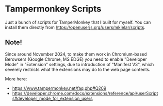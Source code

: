 # Tampermonkey Scripts
Just a bunch of scripts for TamperMonkey that I built for myself.
You can install them directly from https://openuserjs.org/users/mkielar/scripts.

## Note!
Since around November 2024, to make them work in Chromium-based Berowsers (Google Chrome, MS EDGE) you need to enable "Developer Mode" in "Extension" settings, due to introduction of "Manifest V3", which severely restricts what the extensions may do to the web page contents.

More here: 
 - https://www.tampermonkey.net/faq.php#Q209
 - https://developer.chrome.com/docs/extensions/reference/api/userScripts#developer_mode_for_extension_users